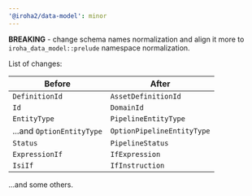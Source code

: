 ```yaml
---
'@iroha2/data-model': minor
---
```


**BREAKING** - change schema names normalization and align it more to `iroha_data_model::prelude` namespace normalization.

List of changes:

| Before                    | After                      |
| ------------------------- | -------------------------- |
| `DefinitionId`            | `AssetDefinitionId`        |
| `Id`                      | `DomainId`                 |
| `EntityType`              | `PipelineEntityType`       |
| ...and `OptionEntityType` | `OptionPipelineEntityType` |
| `Status`                  | `PipelineStatus`           |
| `ExpressionIf`            | `IfExpression`             |
| `IsiIf`                   | `IfInstruction`            |

...and some others.

